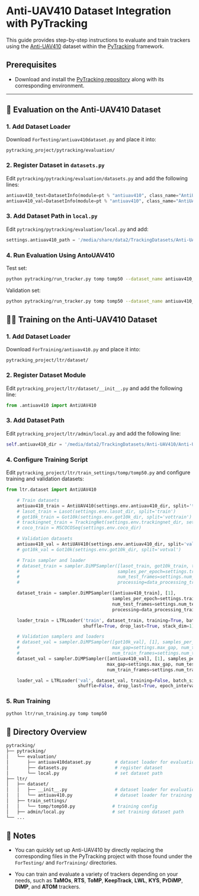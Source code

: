 # Anti-UAV410 Dataset Integration with PyTracking

This guide provides step-by-step instructions to evaluate and train trackers using the [Anti-UAV410](https://drive.google.com/file/d/1zsdazmKS3mHaEZWS2BnqbYHPEcIaH5WR/view?usp=sharing) dataset within the [PyTracking](https://github.com/visionml/pytracking) framework.

## Prerequisites

- Download and install the [PyTracking repository](https://github.com/visionml/pytracking) along with its corresponding environment.

---

## 🧪 Evaluation on the Anti-UAV410 Dataset

### 1. Add Dataset Loader
Download `ForTesting/antiuav410dataset.py` and place it into:

```shell
pytracking_project/pytracking/evaluation/
```


### 2. Register Dataset in `datasets.py`
Edit `pytracking/pytracking/evaluation/datasets.py` and add the following lines:

```python
antiuav410_test=DatasetInfo(module=pt % "antiuav410", class_name="AntiUAV410Dataset", kwargs=dict(split='test')),
antiuav410_val=DatasetInfo(module=pt % "antiuav410", class_name="AntiUAV410Dataset", kwargs=dict(split='val')),
```

### 3. Add Dataset Path in `local.py`
Edit `pytracking/pytracking/evaluation/local.py` and add:

```python
settings.antiuav410_path = '/media/share/data2/TrackingDatasets/Anti-UAV410/Anti-UAV/'
```

### 4. Run Evaluation Using AntoUAV410

Test set:
```bash
python pytracking/run_tracker.py tomp tomp50 --dataset_name antiuav410_test
```
Validation set:
```bash
python pytracking/run_tracker.py tomp tomp50 --dataset_name antiuav410_test
```


## 🏋️‍♂️ Training on the Anti-UAV410 Dataset

### 1. Add Dataset Loader
Download `ForTraining/antiuav410.py` and place it into:

```shell
pytracking_project/ltr/dataset/
```

### 2. Register Dataset Module
Edit `pytracking_project/ltr/dataset/__init__.py` and add the following line:

```python
from .antiuav410 import AntiUAV410
```

### 3. Add Dataset Path
Edit `pytracking_project/ltr/admin/local.py` and add the following line:

```python
self.antiuav410_dir = '/media/data2/TrackingDatasets/Anti-UAV410/Anti-UAV/'
```

### 4. Configure Training Script
Edit `pytracking_project/ltr/train_settings/tomp/tomp50.py` and configure training and validation datasets:

```python
from ltr.dataset import AntiUAV410
```

```python
    # Train datasets
    antiuav410_train = AntiUAV410(settings.env.antiuav410_dir, split='train')
    # lasot_train = Lasot(settings.env.lasot_dir, split='train')
    # got10k_train = Got10k(settings.env.got10k_dir, split='vottrain')
    # trackingnet_train = TrackingNet(settings.env.trackingnet_dir, set_ids=list(range(4)))
    # coco_train = MSCOCOSeq(settings.env.coco_dir)

    # Validation datasets
    antiuav410_val = AntiUAV410(settings.env.antiuav410_dir, split='val')
    # got10k_val = Got10k(settings.env.got10k_dir, split='votval')
```
```python
    # Train sampler and loader
    # dataset_train = sampler.DiMPSampler([lasot_train, got10k_train, trackingnet_train, coco_train], [1, 1, 1, 1],
    #                                     samples_per_epoch=settings.train_samples_per_epoch, max_gap=settings.max_gap,
    #                                     num_test_frames=settings.num_test_frames, num_train_frames=settings.num_train_frames,
    #                                     processing=data_processing_train)

    dataset_train = sampler.DiMPSampler([antiuav410_train], [1],
                                        samples_per_epoch=settings.train_samples_per_epoch, max_gap=settings.max_gap,
                                        num_test_frames=settings.num_test_frames, num_train_frames=settings.num_train_frames,
                                        processing=data_processing_train)

    loader_train = LTRLoader('train', dataset_train, training=True, batch_size=settings.batch_size, num_workers=settings.num_workers,
                             shuffle=True, drop_last=True, stack_dim=1)

    # Validation samplers and loaders
    # dataset_val = sampler.DiMPSampler([got10k_val], [1], samples_per_epoch=settings.val_samples_per_epoch,
    #                                   max_gap=settings.max_gap, num_test_frames=settings.num_test_frames,
    #                                   num_train_frames=settings.num_train_frames, processing=data_processing_val)
    dataset_val = sampler.DiMPSampler([antiuav410_val], [1], samples_per_epoch=settings.val_samples_per_epoch,
                                      max_gap=settings.max_gap, num_test_frames=settings.num_test_frames,
                                      num_train_frames=settings.num_train_frames, processing=data_processing_val)

    loader_val = LTRLoader('val', dataset_val, training=False, batch_size=settings.batch_size, num_workers=settings.num_workers,
                           shuffle=False, drop_last=True, epoch_interval=settings.val_epoch_interval, stack_dim=1)
```

### 5. Run Training
```bash
python ltr/run_training.py tomp tomp50
```


## 📁 Directory Overview
```bash
pytracking/
├── pytracking/
│   └── evaluation/
│       ├── antiuav410dataset.py         # dataset loader for evaluation
│       ├── datasets.py                  # register dataset
│       └── local.py                     # set dataset path
├── ltr/
│   ├── dataset/
│   │   ├── __init__.py                  # dataset loader for evaluation
│   │   └── antiuav410.py                # dataset loader for training
│   ├── train_settings/
│   │   └── tomp/tomp50.py              # training config
│   ├── admin/local.py                  # set training dataset path
└── ...
```

## 📌 Notes

- You can quickly set up Anti-UAV410 by directly replacing the corresponding files in the PyTracking project with those found under the `ForTesting/` and `ForTraining/` directories.

- You can train and evaluate a variety of trackers depending on your needs, such as **TaMOs**, **RTS**, **ToMP**, **KeepTrack**, **LWL**, **KYS**, **PrDiMP**, **DiMP**, and **ATOM** trackers.
